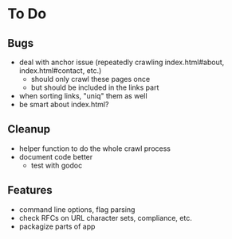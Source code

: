 # To Do

## Bugs

* deal with anchor issue (repeatedly crawling index.html#about, index.html#contact, etc.)
  * should only crawl these pages once
  * but should be included in the links part
* when sorting links, "uniq" them as well
* be smart about index.html?

## Cleanup

* helper function to do the whole crawl process
* document code better
  * test with godoc

## Features

* command line options, flag parsing
* check RFCs on URL character sets, compliance, etc.
* packagize parts of app
